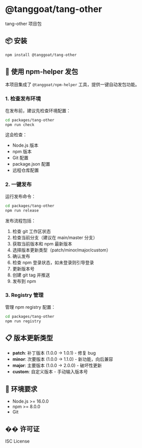 # @tanggoat/tang-other

tang-other 项目包

## 📦 安装

```bash
npm install @tanggoat/tang-other
```

## 🚀 使用 npm-helper 发包

本项目集成了 `@tanggoat/npm-helper` 工具，提供一键自动发包功能。

### 1. 检查发布环境

在发布前，建议先检查环境配置：

```bash
cd packages/tang-other
npm run check
```

这会检查：
- Node.js 版本
- npm 版本
- Git 配置
- package.json 配置
- 远程仓库配置

### 2. 一键发布

运行发布命令：

```bash
cd packages/tang-other
npm run release
```

发布流程包括：
1. 检查 git 工作区状态
2. 检查当前分支（建议在 main/master 分支）
3. 获取当前版本和 npm 最新版本
4. 选择版本更新类型（patch/minor/major/custom）
5. 确认发布
6. 检查 npm 登录状态，如未登录则引导登录
7. 更新版本号
8. 创建 git tag 并推送
9. 发布到 npm

### 3. Registry 管理

管理 npm registry 配置：

```bash
cd packages/tang-other
npm run registry
```

## 📋 版本更新类型

- **patch**: 补丁版本 (1.0.0 → 1.0.1) - 修复 bug
- **minor**: 次要版本 (1.0.0 → 1.1.0) - 新功能，向后兼容
- **major**: 主要版本 (1.0.0 → 2.0.0) - 破坏性更新
- **custom**: 自定义版本 - 手动输入版本号

## 🔧 环境要求

- Node.js >= 16.0.0
- npm >= 8.0.0
- Git

## �� 许可证

ISC License 